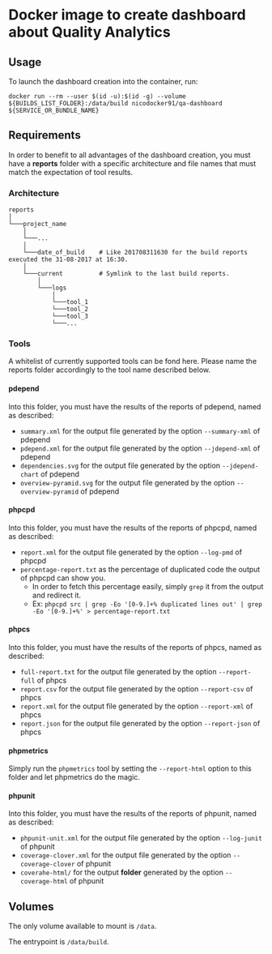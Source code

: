 Docker image to create dashboard about Quality Analytics
========================================================

## Usage

To launch the dashboard creation into the container, run:

    docker run --rm --user $(id -u):$(id -g) --volume ${BUILDS_LIST_FOLDER}:/data/build nicodocker91/qa-dashboard ${SERVICE_OR_BUNDLE_NAME}

## Requirements

In order to benefit to all advantages of the dashboard creation, you must have a **reports** folder with a specific architecture and file names that must match the expectation of tool results.

### Architecture

```
reports
│
└───project_name
    │
    └───...
    │
    └───date_of_build    # Like 201708311630 for the build reports executed the 31-08-2017 at 16:30.
    │
    └───current          # Symlink to the last build reports.
        │   
        └───logs
            │
            └───tool_1
            └───tool_2
            └───tool_3
            └───...    
```

### Tools

A whitelist of currently supported tools can be fond here. Please name the reports folder accordingly to the tool name described below.

#### pdepend

Into this folder, you must have the results of the reports of pdepend, named as described:

- `summary.xml` for the output file generated by the option `--summary-xml` of pdepend
- `pdepend.xml` for the output file generated by the option `--jdepend-xml` of pdepend
- `dependencies.svg` for the output file generated by the option `--jdepend-chart` of pdepend
- `overview-pyramid.svg` for the output file generated by the option `--overview-pyramid` of pdepend

#### phpcpd

Into this folder, you must have the results of the reports of phpcpd, named as described:

- `report.xml` for the output file generated by the option `--log-pmd` of phpcpd
- `percentage-report.txt` as the percentage of duplicated code the output of phpcpd can show you.
  - In order to fetch this percentage easily, simply `grep` it from the output and redirect it.
  - Ex: `phpcpd src | grep -Eo '[0-9.]+% duplicated lines out' | grep -Eo '[0-9.]+%' > percentage-report.txt`

#### phpcs

Into this folder, you must have the results of the reports of phpcs, named as described:

- `full-report.txt` for the output file generated by the option `--report-full` of phpcs
- `report.csv` for the output file generated by the option `--report-csv` of phpcs
- `report.xml` for the output file generated by the option `--report-xml` of phpcs
- `report.json` for the output file generated by the option `--report-json` of phpcs

#### phpmetrics

Simply run the `phpmetrics` tool by setting the `--report-html` option to this folder and let phpmetrics do the magic.

#### phpunit

Into this folder, you must have the results of the reports of phpunit, named as described:

- `phpunit-unit.xml` for the output file generated by the option `--log-junit` of phpunit
- `coverage-clover.xml` for the output file generated by the option `--coverage-clover` of phpunit
- `coverahe-html/` for the output **folder** generated by the option `--coverage-html` of phpunit

## Volumes

The only volume available to mount is `/data`.

The entrypoint is `/data/build`.

